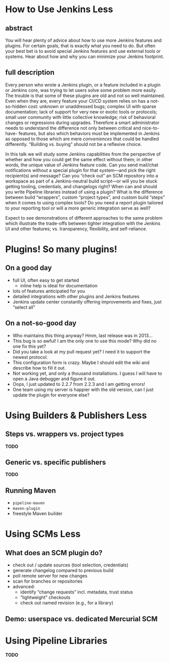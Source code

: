 # How to Use Jenkins Less

## abstract

You will hear plenty of advice about how to use more Jenkins features and plugins. For certain goals, that is exactly what you need to do. But often your best bet is to avoid special Jenkins features and use external tools or systems. Hear about how and why you can minimize your Jenkins footprint.

## full description

Every person who wrote a Jenkins plugin, or a feature included in a plugin or Jenkins core, was trying to let users solve some problem more easily. The trouble is that some of these plugins are old and not so well maintained. Even when they are, every feature your CI/CD system relies on has a not-so-hidden cost: unknown or unaddressed bugs; complex UI with sparse documentation; lack of support for very new or exotic tools or protocols; small user community with little collective knowledge; risk of behavioral changes or regressions during upgrades. Therefore a smart administrator needs to understand the difference not only between critical and nice-to-have- features, but also which behaviors must be implemented in Jenkins as opposed to those which are mere _conveniences_ that could be handled differently. “Building vs. buying” should not be a reflexive choice.

In this talk we will study some Jenkins capabilities from the perspective of whether and how you could get the same effect without them; in other words, the unique value of Jenkins feature code. Can you send mail/chat notifications without a special plugin for that system—and pick the right recipient(s) and message? Can you “check out” an SCM repository into a workspace as part of a Jenkins-neutral build script—or will you be stuck getting tooling, credentials, and changelogs right? When can and should you write Pipeline libraries instead of using a plugin? What is the difference between build “wrappers”, custom “project types”, and custom build “steps” when it comes to using complex tools? Do you need a report plugin tailored to your reporting tool or will a more generic integration serve as well?

Expect to see demonstrations of different approaches to the same problem which illustrate the trade-offs between tighter integration with the Jenkins UI and other features; vs. transparency, flexibility, and self-reliance.

# Plugins! So many plugins!

## On a good day

* full UI, often easy to get started
  * inline help is ideal for documentation
* lots of features anticipated for you
* detailed integrations with other plugins and Jenkins features
* Jenkins update center constantly offering improvements and fixes, just “select all”

## On a not-so-good day

* Who maintains this thing anyway? Hmm, last release was in 2013…
* This bug is so awful! I am the only one to use this mode? Why did no one fix this yet?
* Did you take a look at my pull request yet? I need it to support the newest protocol.
* This configuration form is crazy. Maybe I should edit the wiki and describe how to fill it out.
* Not working yet, and only a thousand installations. I guess I will have to open a Java debugger and figure it out.
* Oops, I just updated to 2.2.7 from 2.2.3 and I am getting errors!
* One team using my server is happier with the old version, can I just update the plugin for everyone else?

# Using Builders & Publishers Less

## Steps vs. wrappers vs. project types

**TODO**

## Generic vs. specific publishers

**TODO**

## Running Maven

* `pipeline-maven`
* `maven-plugin`
* freestyle Maven builder

# Using SCMs Less

## What does an SCM plugin do?

* check out / update sources (tool selection, credentials)
* generate changelog compared to previous build
* poll remote server for new changes
* scan for branches or repositories
* advanced:
    * identify “change requests” incl. metadata, trust status
    * “lightweight” checkouts
    * check out named revision (e.g., for a library)

## Demo: userspace vs. dedicated Mercurial SCM

# Using Pipeline Libraries

**TODO**
